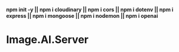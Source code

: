 #### npm init -y || npm i cloudinary || npm i cors || npm i dotenv || npm i express || npm i mongoose || npm i nodemon || npm i openai

# Image.AI.Server
